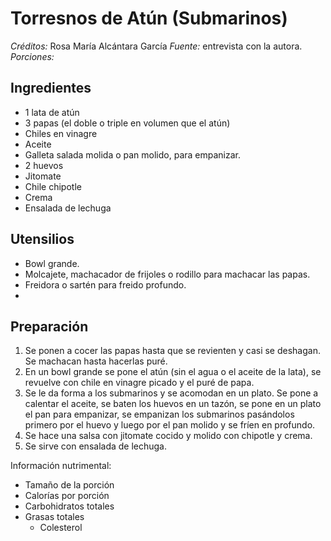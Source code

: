 # Torresnos de Atún (Submarinos)

*Créditos:* Rosa María Alcántara García
*Fuente:* entrevista con la autora.
*Porciones:*


## Ingredientes

- 1 lata de atún
- 3 papas (el doble o triple en volumen que el atún)
- Chiles en vinagre
- Aceite
- Galleta salada molida o pan molido, para empanizar.
- 2 huevos
- Jitomate
- Chile chipotle
- Crema
- Ensalada de lechuga


## Utensilios

- Bowl grande.
- Molcajete, machacador de frijoles o rodillo para machacar las papas.
- Freidora o sartén para freido profundo.
- 


## Preparación

1. Se ponen a cocer las papas hasta que se revienten y casi se deshagan. Se machacan hasta hacerlas puré.
2. En un bowl grande se pone el atún (sin el agua o el aceite de la lata), se revuelve con chile en vinagre picado y el puré de papa.
3. Se le da forma a los submarinos y se acomodan en un plato. Se pone a calentar el aceite, se baten los huevos en un tazón, se pone en un plato el pan para empanizar, se empanizan los submarinos pasándolos primero por el huevo y luego por el pan molido y se fríen en profundo.
4. Se hace una salsa con jitomate cocido y molido con chipotle y crema.
5. Se sirve con ensalada de lechuga.


Información nutrimental:

- Tamaño de la porción
- Calorías por porción
- Carbohidratos totales
- Grasas totales
  - Colesterol

